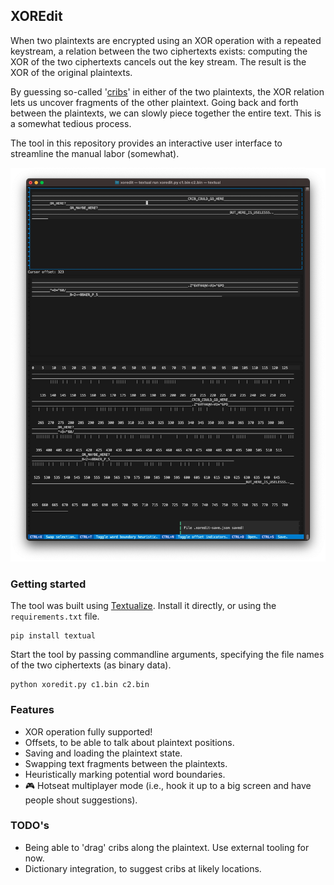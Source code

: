 ## XOREdit

When two plaintexts are encrypted using an XOR operation with a repeated keystream, a relation between the two ciphertexts exists: computing the XOR of the two ciphertexts cancels out the key stream. The result is the XOR of the original plaintexts.

By guessing so-called '[cribs](https://en.wikipedia.org/wiki/Known-plaintext_attack)' in either of the two plaintexts, the XOR relation lets us uncover fragments of the other plaintext. Going back and forth between the plaintexts, we can slowly piece together the entire text. This is a somewhat tedious process.

The tool in this repository provides an interactive user interface to streamline the manual labor (somewhat).

![XOREdit screenshot](xoredit-screenshot.png)

### Getting started

The tool was built using [Textualize](https://www.textualize.io). Install it directly, or using the `requirements.txt` file.

```
pip install textual
```

Start the tool by passing commandline arguments, specifying the file names of the two ciphertexts (as binary data).

```
python xoredit.py c1.bin c2.bin
```

### Features

- XOR operation fully supported!
- Offsets, to be able to talk about plaintext positions.
- Saving and loading the plaintext state.
- Swapping text fragments between the plaintexts.
- Heuristically marking potential word boundaries.
- 🎮 Hotseat multiplayer mode (i.e., hook it up to a big screen and have people shout suggestions).

### TODO's

- Being able to 'drag' cribs along the plaintext. Use external tooling for now.
- Dictionary integration, to suggest cribs at likely locations.
